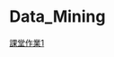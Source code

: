 # Data_Mining
[課堂作業1](https://github.com/ethanlin1126/Data_Mining/blob/main/113_2%E8%B3%87%E6%96%99%E6%8E%A2%E5%8B%98%E4%BD%9C%E6%A5%AD%E4%B8%80.ipynb)
